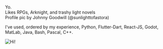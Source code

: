 <p>
  Yo.<br>
  Likes RPGs, Arknight, and trashy light novels <br>
  Profile pic by Johnny Goodwill (@sunlighttofastora)
</p>
<p>
  I've used, ordered by my experience, Python, Flutter-Dart, React-JS, Godot, MatLab, Java, Bash, Pascal, C++.
</p>

![Hi!](https://github-readme-stats.vercel.app/api?username=roberika&show_icons=true&theme=shades_of_purple&hide_title=true)

<!---
Roberika/Roberika is a ✨ special ✨ repository because its `README.md` (this file) appears on your GitHub profile.
You can click the Preview link to take a look at your changes.
--->
